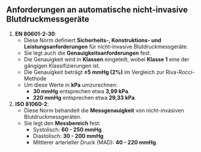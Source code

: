 
## Anforderungen an automatische nicht-invasive Blutdruckmessgeräte
1. **EN 80601-2-30**:
    - Diese Norm definiert **Sicherheits-, Konstruktions- und Leistungsanforderungen** für nicht-invasive Blutdruckmessgeräte.
    - Sie legt auch die **Genauigkeitsanforderungen** fest.
    - Die Genauigkeit wird in **Klassen** eingeteilt, wobei **Klasse 1** eine der gängigen Klassifizierungen ist.
    - Die Genauigkeit beträgt **±5 mmHg (2%)** im Vergleich zur Riva-Rocci-Methode
    - Um diese Werte in **kPa** umzurechnen:
        - **30 mmHg** entsprechen etwa **3,99 kPa**.
        - **220 mmHg** entsprechen etwa **29,33 kPa**.
2. **ISO 81060-2**:
    - Diese Norm behandelt die **Messgenauigkeit** von nicht-invasiven Blutdruckmessgeräten.
    - Sie legt den **Messbereich** fest:
        - Systolisch: **60 - 250 mmHg**
        - Diastolisch: **30 - 200 mmHg**
        - Mittlerer arterieller Druck (MAD): **40 - 220 mmHg**.
